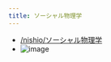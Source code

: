 ```yaml
---
title: ソーシャル物理学
---
```


* [/nishio/ソーシャル物理学](https://scrapbox.io/nishio/ソーシャル物理学)
* ![image](https://gyazo.com/bb3abad5fbfb42bec009595c78ebcc6d/thumb/1000)
